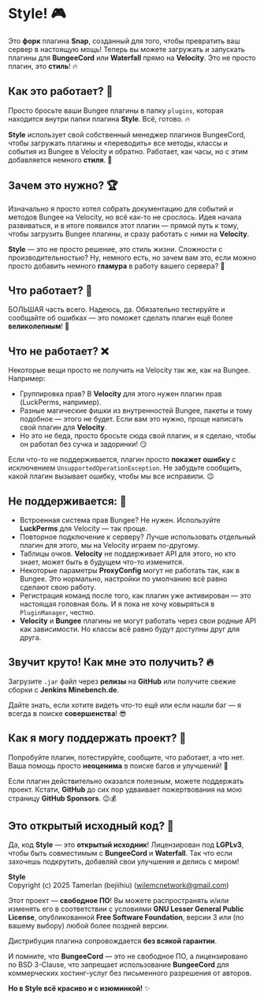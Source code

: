# Style! 🎮

Это **форк** плагина **Snap**, созданный для того, чтобы превратить ваш сервер в настоящую мощь! Теперь вы можете загружать и запускать плагины для **BungeeCord** или **Waterfall** прямо на **Velocity**. Это не просто плагин, это **стиль**! 🔥

## Как это работает? 🤔

Просто бросьте ваши Bungee плагины в папку `plugins`, которая находится внутри папки плагина **Style**. Всё, готово. 🔥

**Style** использует свой собственный менеджер плагинов BungeeCord, чтобы загружать плагины и «переводить» все методы, классы и события из Bungee в Velocity и обратно. Работает, как часы, но с этим добавляется немного **стиля**. 🌟

## Зачем это нужно? 🏆

Изначально я просто хотел собрать документацию для событий и методов Bungee на Velocity, но всё как-то не срослось. Идея начала развиваться, и в итоге появился этот плагин — прямой путь к тому, чтобы загрузить Bungee плагины, и сразу работать с ними на **Velocity**.

**Style** — это не просто решение, это стиль жизни. Сложности с производительностью? Ну, немного есть, но зачем вам это, если можно просто добавить немного **гламура** в работу вашего сервера? 💅

## Что работает? 🎉

БОЛЬШАЯ часть всего. Надеюсь, да. Обязательно тестируйте и сообщайте об ошибках — это поможет сделать плагин ещё более **великолепным**! 👑

## Что не работает? ❌

Некоторые вещи просто не получить на Velocity так же, как на Bungee. Например:

- Группировка прав? В **Velocity** для этого нужен плагин прав (LuckPerms, например).
- Разные магические фишки из внутренностей Bungee, пакеты и тому подобное — этого не будет. Если вам это нужно, проще написать свой плагин для **Velocity**.
- Но это не беда, просто бросьте сюда свой плагин, и я сделаю, чтобы он работал без сучка и задоринки! 😏

Если что-то не поддерживается, плагин просто **покажет ошибку** с исключением `UnsupportedOperationException`. Не забудьте сообщить, какой плагин вызывает ошибку, чтобы мы все исправили. 😉

## Не поддерживается: 🚫

- Встроенная система прав Bungee? Не нужен. Используйте **LuckPerms** для Velocity — так проще.
- Повторное подключение к серверу? Лучше использовать отдельный плагин для этого, мы на Velocity играем по-другому.
- Таблицы очков. **Velocity** не поддерживает API для этого, но кто знает, может быть в будущем что-то изменится.
- Некоторые параметры **ProxyConfig** могут не работать так, как в Bungee. Это нормально, настройки по умолчанию всё равно сделают свою работу.
- Регистрация команд после того, как плагин уже активирован — это настоящая головная боль. И я пока не хочу ковыряться в `PluginManager`, честно.
- **Velocity** и **Bungee** плагины не могут работать через свои родные API как зависимости. Но классы всё равно будут доступны друг для друга.

## Звучит круто! Как мне это получить? 🔥

Загрузите `.jar` файл через **релизы** на **GitHub** или получите свежие сборки с **Jenkins Minebench.de**. 

Дайте знать, если хотите видеть что-то ещё или если нашли баг — я всегда в поиске **совершенства**! 😎

## Как я могу поддержать проект? 💸

Попробуйте плагин, потестируйте, сообщите, что работает, а что нет. Ваша помощь просто **неоценима** в поиске багов и улучшений! 🚀

Если плагин действительно оказался полезным, можете поддержать проект. Кстати, **GitHub** до сих пор удваивает пожертвования на мою страницу **GitHub Sponsors**. 😉💰

## Это открытый исходный код? 🚀

Да, код **Style** — это **открытый исходник**! Лицензирован под **LGPLv3**, чтобы быть совместимым с **BungeeCord** и **Waterfall**. Так что если захочешь подкрутить, добавляй свои улучшения и делись с миром!

**Style**  
Copyright (c) 2025 Tamerlan (bejiihiu) (wilemcnetwork@gmail.com)

Этот проект — **свободное ПО**! Вы можете распространять и/или изменять его в соответствии с условиями **GNU Lesser General Public License**, опубликованной **Free Software Foundation**, версии 3 или (по вашему выбору) любой более поздней версии.

Дистрибуция плагина сопровождается **без всякой гарантии**. 

И помните, что **BungeeCord** — это не свободное ПО, а лицензировано по BSD 3-Clause, что запрещает использование **BungeeCord** для коммерческих хостинг-услуг без письменного разрешения от авторов.

**Но в Style всё красиво и с изюминкой!** ✨
